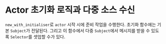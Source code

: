 # Actor 초기화 로직과 다중 소스 수신

`new_with_initialiser`로 `actor` 시작 시에 준비 작업을 수행한다. 초기화
함수에는 기본 `Subject`가 전달된다. 그리고 이 함수에서 다중 `Subject`에서
메시지를 받을 수 있도록 `Selector`를 셋업할 수가 있다.
